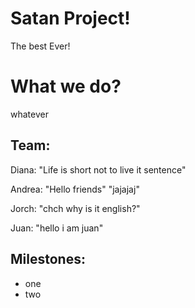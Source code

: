 # Satan Project!

The best Ever!

# What we do?

whatever

## Team:

Diana: "Life is short not to live it sentence"

Andrea: "Hello friends" "jajajaj"

Jorch: "chch why is it english?"

Juan: "hello i am juan"

## Milestones:

- one
- two